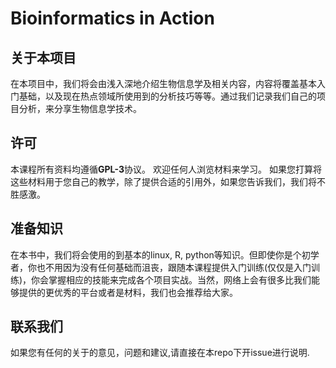 # Bioinformatics in Action

## 关于本项目
在本项目中，我们将会由浅入深地介绍生物信息学及相关内容，内容将覆盖基本入门基础，以及现在热点领域所使用到的分析技巧等等。通过我们记录我们自己的项目分析，来分享生物信息学技术。


## 许可

本课程所有资料均遵循**GPL-3**协议。 欢迎任何人浏览材料来学习。 如果您打算将这些材料用于您自己的教学，除了提供合适的引用外，如果您告诉我们，我们将不胜感激。

## 准备知识

在本书中，我们将会使用的到基本的linux, R, python等知识。但即使你是个初学者，你也不用因为没有任何基础而沮丧，跟随本课程提供入门训练(仅仅是入门训练)，你会掌握相应的技能来完成各个项目实战。当然，网络上会有很多比我们能够提供的更优秀的平台或者是材料，我们也会推荐给大家。

## 联系我们

如果您有任何的关于的意见，问题和建议,请直接在本repo下开issue进行说明.


